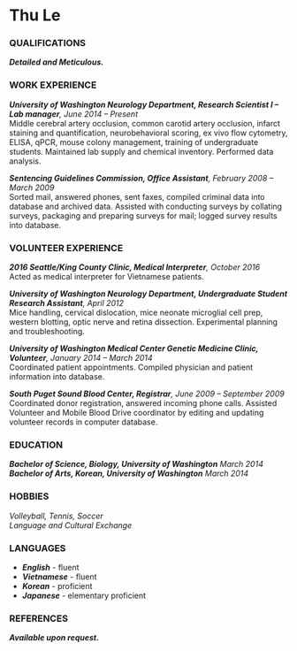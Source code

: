 # Thu Le

### QUALIFICATIONS  
_**Detailed and Meticulous.**_

### WORK EXPERIENCE  
_**University of Washington Neurology Department, Research Scientist I – Lab manager**, June 2014 – Present_  
Middle cerebral artery occlusion, common carotid artery occlusion, infarct staining and quantification, neurobehavioral scoring, ex vivo flow cytometry, ELISA, qPCR, mouse colony management, training of undergraduate students. Maintained lab supply and chemical inventory. Performed data analysis.

_**Sentencing Guidelines Commission, Office Assistant**, February 2008 – March 2009_  
Sorted mail, answered phones, sent faxes, compiled criminal data into database and archived data. Assisted with conducting surveys by collating surveys, packaging and preparing surveys for mail; logged survey results into database.

### VOLUNTEER EXPERIENCE  
_**2016 Seattle/King County Clinic, Medical Interpreter**, October 2016_  
Acted as medical interpreter for Vietnamese patients.

_**University of Washington Neurology Department, Undergraduate Student Research Assistant**, April 2012_  
Mice handling, cervical dislocation, mice neonate microglial cell prep, western blotting, optic nerve and retina dissection. Experimental planning and troubleshooting.

_**University of Washington Medical Center Genetic Medicine Clinic, Volunteer**, January 2014 – March 2014_  
Coordinated patient appointments. Compiled physician and patient information into database.
	
_**South Puget Sound Blood Center, Registrar**, June 2009 – September 2009_  
Coordinated donor registration, answered incoming phone calls.
Assisted Volunteer and Mobile Blood Drive coordinator by editing and updating volunteer records in computer database.

### EDUCATION  
_**Bachelor of Science, Biology, University of Washington** March 2014_  
_**Bachelor of Arts, Korean, University of Washington** March 2014_

### HOBBIES  
_Volleyball, Tennis, Soccer_  
_Language and Cultural Exchange_

### LANGUAGES  
* _**English**_ - fluent  
* _**Vietnamese**_ - fluent  
* _**Korean**_ - proficient  
* _**Japanese**_ - elementary proficient

### REFERENCES  
_**Available upon request.**_
